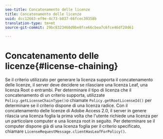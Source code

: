 ```yaml
---
seo-title: Concatenamento delle licenze
title: Concatenamento delle licenze
uuid: dcc12663-ef9e-4c73-b837-66fcec39358b
translation-type: tm+mt
source-git-commit: 29bc8323460d9be0fce66cbea7c6fce46df20d61

---
```



# Concatenamento delle licenze{#license-chaining}

Se il criterio utilizzato per generare la licenza supporta il concatenamento delle licenze, il server deve decidere se rilasciare una licenza Leaf, una licenza Root o entrambi. Per determinare il tipo di licenza che il concatenamento di un criterio supporta, utilizzate `Policy.getLicenseChainType()`o chiamate `Policy.getRootLicenseId()` per determinare se il criterio dispone di una licenza radice. Con il concatenamento delle licenze di Adobe Access 2.0, il server in genere rilascia una licenza foglia la prima volta che l&#39;utente richiede una licenza per un particolare computer e una licenza root in seguito. Per determinare se il computer dispone già di una licenza foglia per il criterio specificato, chiamare `LicenseRequestMessage.clientHasLeafForPolicy()`.
